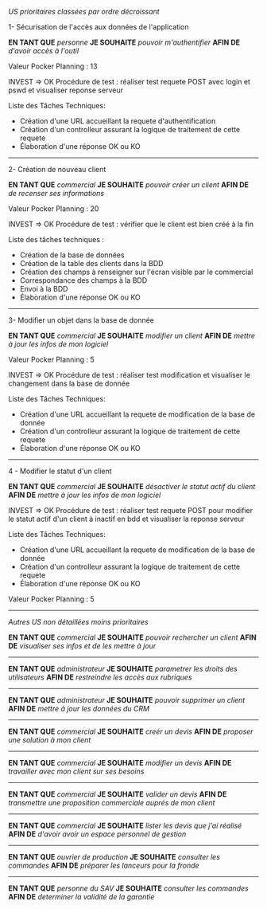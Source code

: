 *US prioritaires classées par ordre décroissant*

1- Sécurisation de l'accès aux données de l'application

**EN TANT QUE**
*personne*
**JE SOUHAITE**
*pouvoir m'authentifier*
**AFIN DE**
*d'avoir accès à l'outil*

  Valeur Pocker Planning : 13

  INVEST => OK
  Procédure de test : réaliser test requete POST avec login et pswd et visualiser reponse serveur

  Liste des Tâches Techniques:
  - Création d'une URL accueillant la requete d'authentification
  - Création d'un controlleur assurant la logique de traitement de cette requete
  - Élaboration d'une réponse OK ou KO
    
* * *

2- Création de nouveau client

**EN TANT QUE**
*commercial*
**JE SOUHAITE**
*pouvoir créer un client*
**AFIN DE**
*de recenser ses informations*

Valeur Pocker Planning : 20

INVEST => OK
Procédure de test : vérifier que le client est bien créé à la fin

Liste des tâches techniques :
- Création de la base de données
- Création de la table des clients dans la BDD
- Création des champs à renseigner sur l'écran visible par le commercial
- Correspondance des champs à la BDD
- Envoi à la BDD
- Élaboration d'une réponse OK ou KO

* * *

3- Modifier un objet dans la base de donnée

**EN TANT QUE**
*commercial*
**JE SOUHAITE**
*modifier un client*
**AFIN DE**
*mettre à jour les infos de mon logiciel*

Valeur Pocker Planning : 5

  INVEST => OK
  Procédure de test : réaliser test modification et visualiser le changement dans la base de donnée

  Liste des Tâches Techniques:
  - Création d'une URL accueillant la requete de modification de la base de donnée
  - Création d'un controlleur assurant la logique de traitement de cette requete
  - Élaboration d'une réponse OK ou KO

* * *

4 - Modifier le statut d'un client

**EN TANT QUE**
*commercial*
**JE SOUHAITE**
*désactiver le statut actif du client*
**AFIN DE**
*mettre à jour les infos de mon logiciel*

INVEST => OK
  Procédure de test : réaliser test requete POST pour modifier le statut actif d'un client à inactif en bdd et visualiser la reponse serveur

  Liste des Tâches Techniques:
  - Création d'une URL accueillant la requete de modification de la base de donnée
  - Création d'un controlleur assurant la logique de traitement de cette requete
  - Élaboration d'une réponse OK ou KO

Valeur Pocker Planning : 5

* * *

*Autres US non détaillées moins prioritaires*



**EN TANT QUE**
*commercial*
**JE SOUHAITE**
*pouvoir rechercher un client*
**AFIN DE**
*visualiser ses infos et de les mettre à jour*

* * *

**EN TANT QUE**
*administrateur*
**JE SOUHAITE**
*parametrer les droits des utilisateurs*
**AFIN DE**
*restreindre les accès aux rubriques*


* * *


**EN TANT QUE**
*administrateur*
**JE SOUHAITE**
*pouvoir supprimer un client*
**AFIN DE**
*mettre à jour les données du CRM*


* * *

**EN TANT QUE**
*commercial*
**JE SOUHAITE**
*creér un devis*
**AFIN DE**
*proposer une solution à mon client*


* * *

**EN TANT QUE**
*commercial*
**JE SOUHAITE**
*modifier un devis*
**AFIN DE**
*travailler avec mon client sur ses besoins*


* * *

**EN TANT QUE**
*commercial*
**JE SOUHAITE**
*valider un devis*
**AFIN DE**
*transmettre une proposition commerciale auprés de mon client*


* * *

**EN TANT QUE**
*commercial*
**JE SOUHAITE**
*lister les devis que j'ai réalisé*
**AFIN DE**
*d'avoir avoir un espace personnel de gestion*

* * *

**EN TANT QUE**
*ouvrier de production*
**JE SOUHAITE**
*consulter les commandes*
**AFIN DE**
*préparer les lanceurs pour la fronde*

* * *


**EN TANT QUE**
*personne du SAV*
**JE SOUHAITE**
*consulter les commandes*
**AFIN DE**
*determiner la validité de la garantie*
